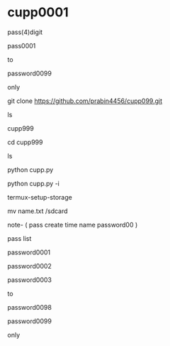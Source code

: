 # cupp0001

pass(4)digit

pass0001

to

password0099

only

git clone https://github.com/prabin4456/cupp099.git

ls

cupp999

cd cupp999

ls

python cupp.py

python cupp.py -i

termux-setup-storage

mv name.txt /sdcard

note- ( pass create time name password00 )

pass list

password0001

password0002

password0003

to

password0098

password0099

only
